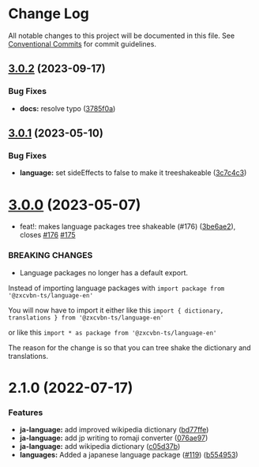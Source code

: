 # Change Log

All notable changes to this project will be documented in this file.
See [Conventional Commits](https://conventionalcommits.org) for commit guidelines.

## [3.0.2](https://github.com/zxcvbn-ts/zxcvbn/compare/@zxcvbn-ts/language-ja@3.0.1...@zxcvbn-ts/language-ja@3.0.2) (2023-09-17)

### Bug Fixes

- **docs:** resolve typo ([3785f0a](https://github.com/zxcvbn-ts/zxcvbn/commit/3785f0a0ef5400dbcbd666512370a67cb651c46d))

## [3.0.1](https://github.com/zxcvbn-ts/zxcvbn/compare/@zxcvbn-ts/language-ja@3.0.0...@zxcvbn-ts/language-ja@3.0.1) (2023-05-10)

### Bug Fixes

- **language:** set sideEffects to false to make it treeshakeable ([3c7c4c3](https://github.com/zxcvbn-ts/zxcvbn/commit/3c7c4c3e8091b5c8b6e8493da5ea9bd8517827e2))

# [3.0.0](https://github.com/zxcvbn-ts/zxcvbn/compare/@zxcvbn-ts/language-ja@2.1.0...@zxcvbn-ts/language-ja@3.0.0) (2023-05-07)

- feat!: makes language packages tree shakeable (#176) ([3be6ae2](https://github.com/zxcvbn-ts/zxcvbn/commit/3be6ae2ae3f4ff7ade756df50c60274cbc2b0e20)), closes [#176](https://github.com/zxcvbn-ts/zxcvbn/issues/176) [#175](https://github.com/zxcvbn-ts/zxcvbn/issues/175)

### BREAKING CHANGES

- Language packages no longer has a default export.

Instead of importing language packages with
`import package from '@zxcvbn-ts/language-en'`

You will now have to import it either like this
`import { dictionary, translations } from '@zxcvbn-ts/language-en'`

or like this
`import * as package from '@zxcvbn-ts/language-en'`

The reason for the change is so that you can tree shake the
dictionary and translations.

# 2.1.0 (2022-07-17)

### Features

- **ja-language:** add improved wikipedia dictionary ([bd77ffe](https://github.com/zxcvbn-ts/zxcvbn/commit/bd77ffe29918bad04c049408b26133af524351f6))
- **ja-language:** add jp writing to romaji converter ([076ae97](https://github.com/zxcvbn-ts/zxcvbn/commit/076ae975ed46e5573c14a076931cc02cebe22bfe))
- **ja-language:** add wikipedia dictionary ([c05d37b](https://github.com/zxcvbn-ts/zxcvbn/commit/c05d37b7ebd3eff1811f400ecd23519ab1477276))
- **languages:** Added a japanese language package ([#119](https://github.com/zxcvbn-ts/zxcvbn/issues/119)) ([b554953](https://github.com/zxcvbn-ts/zxcvbn/commit/b554953093e2ef645fecbe5621e2915915f8e5a1))

